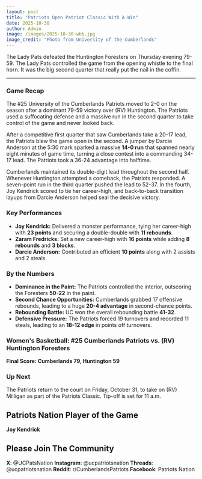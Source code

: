 ```yaml
---
layout: post
title: "Patriots Open Patriot Classic With A Win"
date: 2025-10-30
author: Admin
image: /images/2025-10-30-wbb.jpg
image_credit: "Photo from University of the Cumberlands"
---
```


The Lady Pats defeated the Huntington Foresters on Thursday evening 79-59. The Lady Pats controlled the game from the opening whistle to the final horn. It was the big second quarter that really put the nail in the coffin. 

---

### Game Recap

The #25 University of the Cumberlands Patriots moved to 2-0 on the season after a dominant 79-59 victory over (RV) Huntington. The Patriots used a suffocating defense and a massive run in the second quarter to take control of the game and never looked back.

After a competitive first quarter that saw Cumberlands take a 20-17 lead, the Patriots blew the game open in the second. A jumper by Darcie Anderson at the 5:30 mark sparked a massive **14-0 run** that spanned nearly eight minutes of game time, turning a close contest into a commanding 34-17 lead. The Patriots took a 36-24 advantage into halftime.

Cumberlands maintained its double-digit lead throughout the second half. Whenever Huntington attempted a comeback, the Patriots responded. A seven-point run in the third quarter pushed the lead to 52-37. In the fourth, Joy Kendrick scored to tie her career-high, and back-to-back transition layups from Darcie Anderson helped seal the decisive victory.

### Key Performances

*   **Joy Kendrick:** Delivered a monster performance, tying her career-high with **23 points** and securing a double-double with **11 rebounds**.
*   **Zaram Fredricks:** Set a new career-high with **16 points** while adding **8 rebounds** and **3 blocks**.
*   **Darcie Anderson:** Contributed an efficient **10 points** along with 2 assists and 2 steals.

### By the Numbers

*   **Dominance in the Paint:** The Patriots controlled the interior, outscoring the Foresters **50-22** in the paint.
*   **Second Chance Opportunities:** Cumberlands grabbed 17 offensive rebounds, leading to a huge **20-4 advantage** in second-chance points.
*   **Rebounding Battle:** UC won the overall rebounding battle **41-32**.
*   **Defensive Pressure:** The Patriots forced 19 turnovers and recorded 11 steals, leading to an **18-12 edge** in points off turnovers.

### Women's Basketball: #25 Cumberlands Patriots vs. (RV) Huntington Foresters

**Final Score: Cumberlands 79, Huntington 59**

### Up Next

The Patriots return to the court on Friday, October 31, to take on (RV) Milligan as part of the Patriots Classic. Tip-off is set for 11 a.m.

## Patriots Nation Player of the Game 

**Joy Kendrick**

## Please Join The Community

**X**: @UCPatsNation
**Instagram**: @ucpatriotsnation
**Threads**: @ucpatriotsnation
**Reddit**: r/CumberlandsPatriots
**Facebook**: Patriots Nation